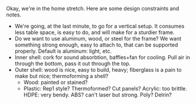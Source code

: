 Okay, we're in the home stretch. Here are some design constraints and notes.

* We're going, at the last minute, to go for a vertical setup. It consumes
  less table space, is easy to do, and will make for a sturdier frame.
* Do we want to use aluminum, wood, or steel for the frame? We want something
  strong enough, easy to attach to, that can be supported properly. Default
  is aluminum: light, etc.
* Inner shell: cork for sound absorbtion, baffles+fan for cooling. Pull air
  in through the bottom, pass it out through the top.
* Outer shell: wood is nice, easy to build, heavy; fiberglass is a pain to
  make but nice; thermoforming a shell?
  * Wood: painted or stained?
  * Plastic: Rep1 style? Thermoformed? Cut panels? Acrylic: too brittle.
    HDPE: very bendy. ABS? can't laser but strong. Poly? Delrin?
